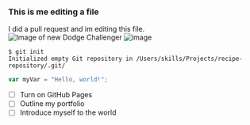 ### This is me editing a file
I did a pull request and im editing this file.
![Image of new Dodge Challenger](https://www.google.com/url?sa=i&url=https%3A%2F%2Fcarbuzz.com%2Fnews%2Felectric-dodge-challenger-will-start-a-new-muscle-car-era%2F&psig=AOvVaw3cuPEiWdJZPPkoZVwOSDJB&ust=1744592015093000&source=images&cd=vfe&opi=89978449&ved=0CBQQjRxqFwoTCPiKyfXl04wDFQAAAAAdAAAAABAE)
![image](https://github.com/user-attachments/assets/7e12bd72-1885-4ecb-b1a4-507bfac9493c)

```
$ git init
Initialized empty Git repository in /Users/skills/Projects/recipe-repository/.git/
```
``` javascript
var myVar = "Hello, world!";
```
- [ ] Turn on GitHub Pages
- [ ] Outline my portfolio
- [ ] Introduce myself to the world
